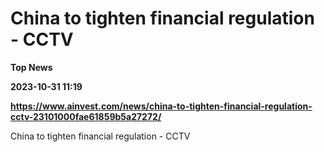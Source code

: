 # China to tighten financial regulation - CCTV
**Top News**

**2023-10-31 11:19**

**https://www.ainvest.com/news/china-to-tighten-financial-regulation-cctv-23101000fae61859b5a27272/**

China to tighten financial regulation - CCTV